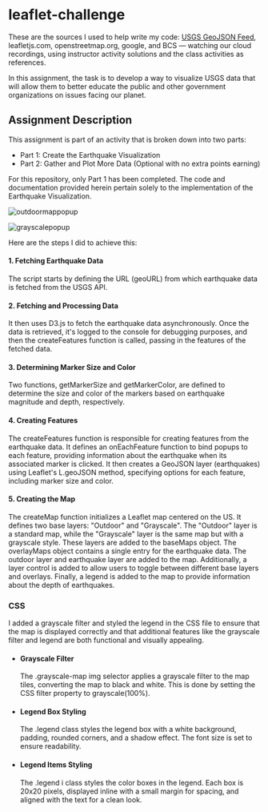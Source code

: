# leaflet-challenge

These are the sources I used to help write my code: [USGS GeoJSON Feed](https://earthquake.usgs.gov/earthquakes/feed/v1.0/geojson.php), leafletjs.com, openstreetmap.org, google, and BCS — watching our cloud recordings, using instructor activity solutions and the class activities as references.

In this assignment, the task is to develop a way to visualize USGS data that will allow them to better educate the public and other government organizations on issues facing our planet.

## Assignment Description

This assignment is part of an activity that is broken down into two parts:

- Part 1: Create the Earthquake Visualization
- Part 2: Gather and Plot More Data (Optional with no extra points earning)

For this repository, only Part 1 has been completed. The code and documentation provided herein pertain solely to the implementation of the Earthquake Visualization.

![outdoormappopup](https://github.com/AlyssaChand/leaflet-challenge/assets/151655013/07b03936-bf08-4e18-b363-64cc073e8da4)

![grayscalepopup](https://github.com/AlyssaChand/leaflet-challenge/assets/151655013/f475d0a5-fcf9-4760-8d32-4b06b22837f6)

Here are the steps I did to achieve this:

#### 1. Fetching Earthquake Data
   The script starts by defining the URL (geoURL) from which earthquake data is fetched from the USGS API.
#### 2. Fetching and Processing Data
  It then uses D3.js to fetch the earthquake data asynchronously. Once the data is retrieved, it's logged to the console for debugging purposes, and then the createFeatures function is called, passing in the features of the fetched data.
#### 3. Determining Marker Size and Color
  Two functions, getMarkerSize and getMarkerColor, are defined to determine the size and color of the markers based on earthquake magnitude and depth, respectively.
#### 4. Creating Features
  The createFeatures function is responsible for creating features from the earthquake data. It defines an onEachFeature function to bind popups to each feature, providing information about the earthquake when its associated marker is clicked. It then creates a GeoJSON      layer (earthquakes) using Leaflet's L.geoJSON method, specifying options for each feature, including marker size and color.
#### 5. Creating the Map
  The createMap function initializes a Leaflet map centered on the US. It defines two base layers: "Outdoor" and "Grayscale". The "Outdoor" layer is a standard map, while the "Grayscale" layer is the same map but with a grayscale style. These layers are added to the         baseMaps object. The overlayMaps object contains a single entry for the earthquake data. The outdoor layer and earthquake layer are added to the map. Additionally, a layer control is added to allow users to toggle between different base layers and overlays. Finally, a     legend is added to the map to provide information about the depth of earthquakes.

### CSS

I added a grayscale filter and styled the legend in the CSS file to ensure that the map is displayed correctly and that additional features like the grayscale filter and legend are both functional and visually appealing.

- ####  Grayscale Filter
   The .grayscale-map img selector applies a grayscale filter to the map tiles, converting the map to black and white. This is done by setting the CSS filter property to grayscale(100%).
- ####  Legend Box Styling
   The .legend class styles the legend box with a white background, padding, rounded corners, and a shadow effect. The font size is set to ensure readability.
- ####  Legend Items Styling
   The .legend i class styles the color boxes in the legend. Each box is 20x20 pixels, displayed inline with a small margin for spacing, and aligned with the text for a clean look.

